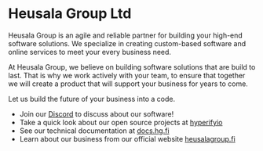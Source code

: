 # Heusala Group Ltd

Heusala Group is an agile and reliable partner for building your high-end software solutions. We specialize in creating custom-based software and online services to meet your every business need.

At Heusala Group, we believe on building software solutions that are build to last. That is why we work actively with your team, to ensure that together we will create a product that will support your business for years to come.

Let us build the future of your business into a code.

* Join our [Discord](https://discord.gg/UBTrHxA78f) to discuss about our software!
* Take a quick look about our open source projects at [hyperifyio](https://github.com/hyperifyio)
* See our technical documentation at [docs.hg.fi](https://docs.hg.fi)
* Learn about our business from our official website [heusalagroup.fi](https://www.heusalagroup.fi)
